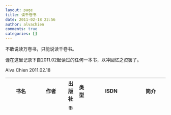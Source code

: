 ```yaml
---
layout: page
title: 读千卷书
date: 2011-02-18 22:56
author: alvachien
comments: true
categories: []
---
```

不敢说读万卷书，只能说读千卷书。

谨在这里记录下自2011.02起读过的任何一本书，以冲回忆之资罢了。

Alva Chien
2011.02.18
<table style="height: 100px;">
<tbody>
<tr>
<th>书名</th>
<th>作者</th>
<th>出版社</th>
<th>类型</th>
<th>ISDN</th>
<th>简介</th>
<th>购买记录</th>
<th>读书记录</th>
<th>读书笔记</th>
</tr>
<tr>
<td align="left">藏地密码1</td>
<td align="center">何马</td>
<td align="left">重庆出版社</td>
<td align="left">小说</td>
<td align="left">978-7-5366-9859-8</td>
<td align="left">一部关于西藏的百科全书式小说</td>
<td align="left">2010.02, 购于某网站</td>
<td align="left">2010.02-2010.02第一遍</td>
<td align="left">ToDO</td>
</tr>
<tr>
<td align="left">藏地密码2</td>
<td align="center">何马</td>
<td align="left">重庆出版社</td>
<td align="left">小说</td>
<td align="left">978-7-5366-9859-8</td>
<td align="left">一部关于西藏的百科全书式小说</td>
<td align="left">2010.02, 购于某网站</td>
<td align="left">2010.02-2010.02第一遍</td>
<td align="left">ToDO</td>
</tr>
<tr>
<td align="left">藏地密码3</td>
<td align="center">何马</td>
<td align="left">重庆出版社</td>
<td align="left">小说</td>
<td align="left">978-7-5366-9859-8</td>
<td align="left">一部关于西藏的百科全书式小说</td>
<td align="left">2010.02, 购于某网站</td>
<td align="left">2010.02-2010.02第一遍</td>
<td align="left">ToDO</td>
</tr>
<tr>
<td align="left">藏地密码4</td>
<td align="center">何马</td>
<td align="left">重庆出版社</td>
<td align="left">小说</td>
<td align="left">978-7-5366-9859-8</td>
<td align="left">一部关于西藏的百科全书式小说</td>
<td align="left">2010.02, 购于某网站</td>
<td align="left">2010.02-2010.02第一遍</td>
<td align="left">ToDO</td>
</tr>
<tr>
<td align="left">藏地密码5</td>
<td align="center">何马</td>
<td align="left">重庆出版社</td>
<td align="left">小说</td>
<td align="left">978-7-5366-9859-8</td>
<td align="left">一部关于西藏的百科全书式小说</td>
<td align="left">2010.02, 购于某网站</td>
<td align="left">2010.02-2010.02第一遍</td>
<td align="left">ToDO</td>
</tr>
<tr>
<td align="left">藏地密码6</td>
<td align="center">何马</td>
<td align="left">重庆出版社</td>
<td align="left">小说</td>
<td align="left">978-7-5366-9859-8</td>
<td align="left">一部关于西藏的百科全书式小说</td>
<td align="left">2010.02, 购于某网站</td>
<td align="left">2010.02-2010.02第一遍</td>
<td align="left">ToDO</td>
</tr>
<tr>
<td align="left">藏地密码7</td>
<td align="center">何马</td>
<td align="left">重庆出版社</td>
<td align="left">小说</td>
<td align="left">978-7-5366-9859-8</td>
<td align="left">一部关于西藏的百科全书式小说</td>
<td align="left">2010.02, 购于某网站</td>
<td align="left">2010.02-2010.02第一遍</td>
<td align="left">ToDO</td>
</tr>
<tr>
<td align="left">藏地密码8</td>
<td align="center">何马</td>
<td align="left">重庆出版社</td>
<td align="left">小说</td>
<td align="left">978-7-5366-9859-8</td>
<td align="left">一部关于西藏的百科全书式小说</td>
<td align="left">2010.02, 购于某网站</td>
<td align="left">2010.02-2010.02第一遍</td>
<td align="left">ToDO</td>
</tr>
<tr>
<td align="left">藏地密码9</td>
<td align="center">何马</td>
<td align="left">重庆出版社</td>
<td align="left">小说</td>
<td align="left">978-7-5366-9859-8</td>
<td align="left">一部关于西藏的百科全书式小说</td>
<td align="left">2010.02, 购于某网站</td>
<td align="left">2010.02-2010.02第一遍</td>
<td align="left">ToDO</td>
</tr>
<tr>
<td align="left">藏地密码10</td>
<td align="center">何马</td>
<td align="left">重庆出版社</td>
<td align="left">小说</td>
<td align="left"></td>
<td align="left">一部关于西藏的百科全书式小说</td>
<td align="left">2010.04</td>
<td align="left">2010.04-2010.04第一遍</td>
<td align="left"></td>
</tr>
<tr>
<td align="left">大唐狄公案 (上)</td>
<td align="center">作者：高罗佩; 翻译：陈来元　等</td>
<td align="left">海南出版社</td>
<td align="left">小说</td>
<td align="left"></td>
<td align="left">作者是一个比大部分中国人更懂中国的老外，译者的水平也是出类拔萃的。</td>
<td align="left">2010.05</td>
<td align="left">2010.05-2010.06第一遍</td>
<td align="left"></td>
</tr>
<tr>
<td align="left">大唐狄公案 (下)</td>
<td align="center">作者：高罗佩; 翻译：陈来元　等</td>
<td align="left">海南出版社</td>
<td align="left">小说</td>
<td align="left"></td>
<td align="left">作者是一个比大部分中国人更懂中国的老外，译者的水平也是出类拔萃的。</td>
<td align="left">2010.05</td>
<td align="left">2010.05-2010.06第一遍</td>
<td align="left"></td>
</tr>
<tr>
<td align="left">李逵日记:厅级干部李逵官场笔记</td>
<td align="center">仓土</td>
<td align="left">珠海出版社</td>
<td align="left">小说</td>
<td align="left">9787545305357</td>
<td align="left">网络上风传的小说，可惜漏洞太多，纸版书中也移调了很多和谐内容。</td>
<td align="left">2010.05</td>
<td align="left">2010.05-2010.05第一遍</td>
<td align="left"></td>
</tr>
<tr>
<td align="left">听雷：我在091诡案组的十年</td>
<td align="center">庞晓峰</td>
<td align="left">重庆出版社</td>
<td align="left">小说</td>
<td align="left">9787229019150</td>
<td align="left">因为看到这本书出第二集了，所以买来看看。没有太多出彩的小说，也没有太多的失望。</td>
<td align="left">2010.05</td>
<td align="left">2010.05-2010.05第一遍</td>
<td align="left"></td>
</tr>
<tr>
<td align="left">听雷2我在091诡案组的十年--1961—1971</td>
<td align="center">庞晓峰</td>
<td align="left">重庆出版社</td>
<td align="left">小说</td>
<td align="left">9787229031633</td>
<td align="left">因为看到这本书出第二集了，所以买来看看。没有太多出彩的小说，也没有太多的失望。</td>
<td align="left">2010.05</td>
<td align="left">2010.05-2010.05第一遍</td>
<td align="left"></td>
</tr>
<tr>
<td align="left">谜踪之国一雾隐占婆</td>
<td align="center">天下霸唱</td>
<td align="left">安徽文艺出版社</td>
<td align="left">小说</td>
<td align="left">9787539631271</td>
<td align="left">从天下霸唱自己的序言来看，他是对这部小说看得比较重的，可惜拿《鬼吹灯》第一部的水准差得比较远。又一个为名所累的网络写手。</td>
<td align="left">2010.05</td>
<td align="left">2010.05-2010.05第一遍</td>
<td align="left"></td>
</tr>
<tr>
<td align="left">谜踪之国一楼兰妖耳</td>
<td align="center">天下霸唱</td>
<td align="left">安徽文艺出版社</td>
<td align="left">小说</td>
<td align="left">9787539632773</td>
<td align="left">从天下霸唱自己的序言来看，他是对这部小说看得比较重的，可惜拿《鬼吹灯》第一部的水准差得比较远。又一个为名所累的网络写手。</td>
<td align="left">2010.05</td>
<td align="left">2010.05-2010.05第一遍</td>
<td align="left"></td>
</tr>
<tr>
<td align="left">谜踪之国一神农天匦</td>
<td align="center">天下霸唱</td>
<td align="left">安徽文艺出版社</td>
<td align="left">小说</td>
<td align="left">9787539634128</td>
<td align="left">从天下霸唱自己的序言来看，他是对这部小说看得比较重的，可惜拿《鬼吹灯》第一部的水准差得比较远。又一个为名所累的网络写手。</td>
<td align="left">2010.05</td>
<td align="left">2010.05-2010.05第一遍</td>
<td align="left"></td>
</tr>
<tr>
<td align="left">谜踪之国一幽潜重泉</td>
<td align="center">天下霸唱</td>
<td align="left">安徽文艺出版社</td>
<td align="left">小说</td>
<td align="left">9787539636368</td>
<td align="left">从天下霸唱自己的序言来看，他是对这部小说看得比较重的，可惜拿《鬼吹灯》第一部的水准差得比较远。又一个为名所累的网络写手。</td>
<td align="left">2010.05</td>
<td align="left">2010.05-2010.05第一遍</td>
<td align="left"></td>
</tr>
<tr>
<td align="left">狼图腾</td>
<td align="center">姜戎</td>
<td align="left">长江文艺出版社</td>
<td align="left">小说</td>
<td align="left">9787535427304</td>
<td align="left">这是一部能够彻底洗脑的书，强烈建议拿来读一读。</td>
<td align="left">2010.02</td>
<td align="left">2010.02-2010.03第一遍</td>
<td align="left"></td>
</tr>
<tr>
<td align="left">初级会计学</td>
<td align="center">朱小平，徐泓　主编</td>
<td align="left">中国人民大学出版社</td>
<td align="left">教材; 财务</td>
<td align="left">9787300108070</td>
<td align="left">以前只看过一本英文大部头的《会计原理》，这次从头开始看中文版本的入门教材。</td>
<td align="left">2010.06</td>
<td align="left">2010.06-2010.06第一遍</td>
<td align="left"></td>
</tr>
<tr>
<td align="left">Photoshop CS5数码照片专业处理技法</td>
<td align="center">作者: Scott Kelby; 翻译: 孙军安，袁鹏飞</td>
<td align="left">中国人民大学出版社</td>
<td align="left">计算机; 图形图像</td>
<td align="left">9787115248657</td>
<td align="left">Scott Kelby的Photoshop教材，引进国内已经是英文版出版将近一年之后了。</td>
<td align="left">2010.06</td>
<td align="left">2010.06-2010.07 第一遍</td>
<td align="left"></td>
</tr>
<tr>
<td align="left">龙纹身的女孩</td>
<td align="center">作者: Stieg Larsson，翻译：颜湘如</td>
<td align="left">人民文学出版社</td>
<td align="left">小说</td>
<td align="left">9787020079148</td>
<td align="left">一开始，买这部小说是因为电影版的情节很吸引人。后来才知道作者的故事。</td>
<td align="left">2010.06</td>
<td align="left">2010.06-2010.07 第一遍</td>
<td align="left"></td>
</tr>
<tr>
<td align="left">玩火的女孩</td>
<td align="center">作者: Stieg Larsson，翻译：颜湘如</td>
<td align="left">人民文学出版社</td>
<td align="left">小说</td>
<td align="left">9787020079148</td>
<td align="left">一开始，买这部小说是因为电影版的情节很吸引人。后来才知道作者的故事。</td>
<td align="left">2010.07</td>
<td align="left">2010.07 第一遍</td>
<td align="left"></td>
</tr>
<tr>
<td align="left">直捣蜂窝的女孩</td>
<td align="center">作者: Stieg Larsson，翻译：颜湘如</td>
<td align="left">人民文学出版社</td>
<td align="left">小说</td>
<td align="left">9787020084753</td>
<td align="left">三部曲的第三部，其结局跟电影版的距离不同，个人更喜欢图书中的结局。</td>
<td align="left">2010.07</td>
<td align="left">2010.07 第一遍</td>
<td align="left"></td>
</tr>
<tr>
<td align="left">错嫁良缘之洗冤录</td>
<td align="center">浅绿</td>
<td align="left">北方妇女儿童出版社</td>
<td align="left">小说</td>
<td align="left">9787538550313</td>
<td align="left">第一次买这种穿越的纸板书，冲着其封面上的“首席女法医”字样，也冲着其终身五星书的头像。可惜不能算精彩，不过拿来放松阅读倒是再适合不过。</td>
<td align="left">2010.07</td>
<td align="left">2010.06-2010.07 第一遍</td>
<td align="left"></td>
</tr>
<tr>
<td align="left">错嫁良缘Ⅱ之一代军师</td>
<td align="center">浅绿</td>
<td align="left">北方妇女儿童出版社</td>
<td align="left">小说</td>
<td align="left">9787020079148</td>
<td align="left">第一次买这种穿越的纸板书，冲着其封面上的“首席女法医”字样，也冲着其终身五星书的头像。可惜不能算精彩，不过拿来放松阅读倒是再适合不过。</td>
<td align="left">2010.07</td>
<td align="left">2010.07 第一遍</td>
<td align="left"></td>
</tr>
<tr>
<td align="left">沙捞越战事</td>
<td align="center">陈河</td>
<td align="left">作家出版社</td>
<td align="left">小说</td>
<td align="left">9787506353700</td>
<td align="left">不知道我自己哪根脑筋搭错了，买下这本书。排版的字体无比粗大，装帧相对于其价格来说只能算简陋。内容嘛，更是有点小排的味道——肉不多，倒是很多骨头。</td>
<td align="left">2009.06</td>
<td align="left">2010.07 第一遍</td>
<td align="left"></td>
</tr>
<tr>
<td align="left">平凡的世界</td>
<td align="center">路遥</td>
<td align="left">北京十月文艺出版社</td>
<td align="left">小说</td>
<td align="left">9787530209554</td>
<td align="left">关于这部小说，还有什么可以说的呢。朴实无华的人们，简单而实际的故事。我想我会写下多篇笔记来解读其中的情节和人物。</td>
<td align="left">2010.03</td>
<td align="left">2010.07 第一遍</td>
<td align="left"></td>
</tr>
<tr>
<td align="left">明治天皇 ：天皇降生卷</td>
<td align="center">作　　者：（日）山冈庄八　著，胡晓丁，张宏　译</td>
<td align="left">金城出版社</td>
<td align="left">小说</td>
<td align="left">9787802512528</td>
<td align="left">山冈庄八的名头加上明治天皇的威望，都是左右我打开这本书的动力。</td>
<td align="left">2010.03</td>
<td align="left">2010.07 第一遍</td>
<td align="left"></td>
</tr>
<tr>
<td align="left">明治天皇：碧血怒涛卷</td>
<td align="center">作　　者：（日）山冈庄八　著，胡晓丁，张宏　译</td>
<td align="left">金城出版社</td>
<td align="left">小说</td>
<td align="left">9787802512528</td>
<td align="left">山冈庄八的名头加上明治天皇的威望，都是左右我打开这本书的动力。</td>
<td align="left">2010.03</td>
<td align="left">2010.07 第一遍</td>
<td align="left"></td>
</tr>
<tr>
<td align="left">明治天皇：孝明帝驾崩卷</td>
<td align="center">作　　者：（日）山冈庄八　著，胡晓丁，张宏　译</td>
<td align="left">金城出版社</td>
<td align="left">小说</td>
<td align="left">9787802512528</td>
<td align="left">山冈庄八的名头加上明治天皇的威望，都是左右我打开这本书的动力。</td>
<td align="left">2010.03</td>
<td align="left">2010.07 第一遍</td>
<td align="left"></td>
</tr>
</tbody>
</table>
